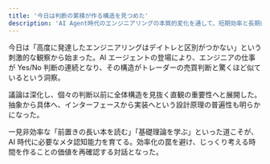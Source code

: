 ```yaml
---
title: '今日は判断の累積が作る構造を見つめた'
description: 'AI Agent時代のエンジニアリングの本質的変化を通して、短期効率と長期的価値の緊張関係を探求した'
---
```


今日は「高度に発達したエンジニアリングはデイトレと区別がつかない」という刺激的な観察から始まった。AI エージェントの登場により、エンジニアの仕事が Yes/No 判断の連続となり、その構造がトレーダーの売買判断と驚くほど似ているという洞察。

議論は深化し、個々の判断以前に全体構造を見抜く直観の重要性へと展開した。抽象から具体へ、インターフェースから実装へという設計原理の普遍性も明らかになった。

一見非効率な「前置きの長い本を読む」「基礎理論を学ぶ」といった道こそが、AI 時代に必要なメタ認知能力を育てる。効率化の罠を避け、じっくり考える時間を作ることの価値を再確認する対話となった。
